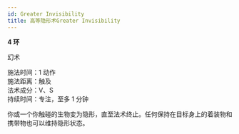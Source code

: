 ```yaml
---
id: Greater Invisibility
title: 高等隐形术Greater Invisibility
---
```


**4 环**

幻术

施法时间：1 动作  
施法距离：触及  
法术成分：V、S  
持续时间：专注，至多 1 分钟

你或一个你触碰的生物变为隐形，直至法术终止。任何保持在目标身上的着装物和携带物也可以维持隐形状态。
